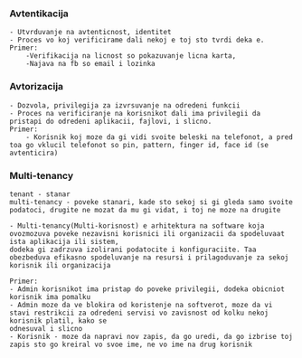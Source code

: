### Avtentikacija

    - Utvrduvanje na avtenticnost, identitet
    - Proces vo koj verificirame dali nekoj e toj sto tvrdi deka e.
    Primer:
        -Verifikacija na licnost so pokazuvanje licna karta,
        -Najava na fb so email i lozinka

### Avtorizacija

    - Dozvola, privilegija za izvrsuvanje na odredeni funkcii
    - Proces na verificiranje na korisnikot dali ima privilegii da pristapi do odredeni aplikacii, fajlovi, i slicno.
    Primer:
        - Korisnik koj moze da gi vidi svoite beleski na telefonot, a pred toa go vklucil telefonot so pin, pattern, finger id, face id (se avtenticira)

### Multi-tenancy

    tenant - stanar
    multi-tenancy - poveke stanari, kade sto sekoj si gi gleda samo svoite podatoci, drugite ne mozat da mu gi vidat, i toj ne moze na drugite

    - Multi-tenancy(Multi-korisnost) e arhitektura na software koja ovozmozuva poveke nezavisni korisnici ili organizacii da spodeluvaat ista aplikacija ili sistem,
    dodeka gi zadrzuva izolirani podatocite i konfiguraciite. Taa obezbeduva efikasno spodeluvanje na resursi i prilagoduvanje za sekoj korisnik ili organizacija

    Primer:
    - Admin korisnikot ima pristap do poveke privilegii, dodeka obicniot korisnik ima pomalku
    - Admin moze da ve blokira od koristenje na softverot, moze da vi stavi restrikcii za odredeni servisi vo zavisnost od kolku nekoj korisnik platil, kako se
    odnesuval i slicno
    - Korisnik - moze da napravi nov zapis, da go uredi, da go izbrise toj zapis sto go kreiral vo svoe ime, ne vo ime na drug korisnik